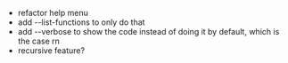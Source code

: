 * refactor help menu
* add --list-functions to only do that
* add --verbose to show the code instead of doing it by default, which is the case rn
* recursive feature?
